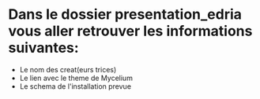 # Dans le dossier presentation_edria vous aller retrouver les informations suivantes: 

- Le nom des creat(eurs trices) 
- Le lien avec le theme de Mycelium 
- Le schema de l'installation prevue
